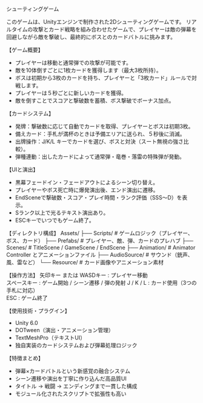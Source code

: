 シューティングゲーム

このゲームは、Unityエンジンで制作された2Dシューティングゲームです。
リアルタイムの攻撃とカード戦略を組み合わせたゲームで、プレイヤーは敵の弾幕を回避しながら敵を撃破し、最終的にボスとのカードバトルに挑みます。

【ゲーム概要】
- プレイヤーは移動と通常弾での攻撃が可能です。
- 敵を10体倒すごとに1枚カードを獲得します（最大3枚所持）。
- ボスは初期から3枚のカードを持ち、プレイヤーと「3枚カード」ルールで対戦します。
- プレイヤーは５秒ごとに新しいカードを獲得。
- 敵を倒すことでスコアと撃破数を蓄積、ボス撃破でボーナス加点。

【カードシステム】
- 発牌：撃破数に応じて自動でカードを取得、プレイヤーとボスは初期3枚。
- 備えカード：手札が満杯のときは予備エリアに送られ、５秒後に消滅。
- 出牌操作：J/K/L キーでカードを選び、ボスと対決（スート無視の強さ比較）。
- 弾種連動：出したカードによって通常弾・竜巻・落雷の特殊弾が発動。

【UIと演出】
- 黒幕フェードイン・フェードアウトによるシーン切り替え。
- プレイヤーやボス死亡時に爆発演出後、エンド演出に遷移。
- EndSceneで撃破数・スコア・プレイ時間・ランク評価（SSS〜D）を表示。
- Sランク以上で光るテキスト演出あり。
- ESCキーでいつでもゲーム終了。

【ディレクトリ構成】
Assets/
├── Scripts/               # ゲームロジック（プレイヤー、ボス、カード）
├── Prefabs/               # プレイヤー、敵、弾、カードのプレハブ
├── Scenes/                # TitleScene / GameScene / EndScene
├── Animation/             # Animator Controller とアニメーションファイル
├── AudioSource/           # サウンド（銃声、風、雷など）
└── Resource/              # カード画像やアニメーション素材

【操作方法】
矢印キー または WASDキー  : プレイヤー移動  
スペースキー             : ゲーム開始 / シーン遷移 / 弾の発射
J / K / L               : カード使用（3つの手札に対応）  
ESC                     : ゲーム終了 

【使用技術・プラグイン】
- Unity 6.0
- DOTween（演出・アニメーション管理）
- TextMeshPro（テキストUI）
- 独自実装のカードシステムおよび弾幕処理ロジック

【特徴まとめ】
- 弾幕×カードバトルという新感覚の融合システム
- シーン遷移や演出を丁寧に作り込んだ高品質UI
- タイトル → 戦闘 → エンディングまで一貫した構成
- モジュール化されたスクリプトで拡張性も高い
